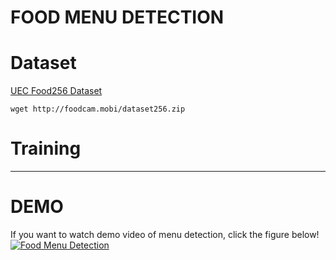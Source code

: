 # FOOD MENU DETECTION





# Dataset
[UEC Food256 Dataset](http://foodcam.mobi/dataset256.html)
```
wget http://foodcam.mobi/dataset256.zip
```

# Training
---




# DEMO
If you want to watch demo video of menu detection, click the figure below!
[![Food Menu Detection](https://img.youtube.com/vi/2Q8gVsT14Y8/0.jpg)](https://youtu.be/2Q8gVsT14Y8)
